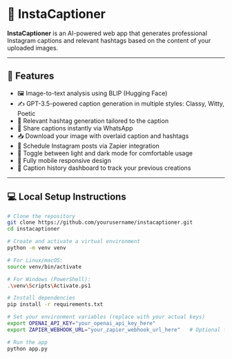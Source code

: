 # 📸 InstaCaptioner

**InstaCaptioner** is an AI-powered web app that generates professional Instagram captions and relevant hashtags based on the content of your uploaded images.

---

## 🚀 Features

- 🖼️ Image-to-text analysis using BLIP (Hugging Face)
- ✍️ GPT-3.5-powered caption generation in multiple styles: Classy, Witty, Poetic
- 🔖 Relevant hashtag generation tailored to the caption
- 📲 Share captions instantly via WhatsApp
- 📥 Download your image with overlaid caption and hashtags
- 📅 Schedule Instagram posts via Zapier integration
- 🌙 Toggle between light and dark mode for comfortable usage
- 📱 Fully mobile responsive design
- 🧠 Caption history dashboard to track your previous creations

---

## 💻 Local Setup Instructions

```bash
# Clone the repository
git clone https://github.com/yourusername/instacaptioner.git
cd instacaptioner

# Create and activate a virtual environment
python -m venv venv

# For Linux/macOS:
source venv/bin/activate

# For Windows (PowerShell):
.\venv\Scripts\Activate.ps1

# Install dependencies
pip install -r requirements.txt

# Set your environment variables (replace with your actual keys)
export OPENAI_API_KEY="your_openai_api_key_here"
export ZAPIER_WEBHOOK_URL="your_zapier_webhook_url_here"   # Optional for scheduling

# Run the app
python app.py
